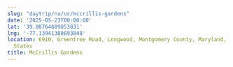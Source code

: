 ```yaml
---
slug: "daytrip/na/us/mccrillis-gardens"
date: '2025-05-23T00:00:00'
lat: '39.00764609853831'
lng: '-77.13941308693848'
location: 6910, Greentree Road, Longwood, Montgomery County, Maryland, 20817, United
  States
title: McCrillis Gardens
---
```



